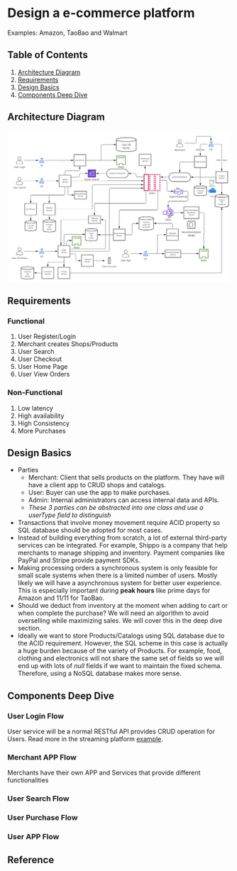 # Design a e-commerce platform
Examples: Amazon, TaoBao and Walmart

## Table of Contents
1. [Architecture Diagram](#architecture-diagram)
2. [Requirements](#requirements)
3. [Design Basics](#design-basics)
4. [Components Deep Dive](#components-deep-dive)


## Architecture Diagram
![architecture](/case-study/ecommerce-platform/e-commerce-platform.jpg)

## Requirements
### Functional
1. User Register/Login
2. Merchant creates Shops/Products
3. User Search
4. User Checkout
5. User Home Page
6. User View Orders

### Non-Functional
1. Low latency
2. High availability
3. High Consistency
4. More Purchases

## Design Basics
* Parties
    * Merchant: Client that sells products on the platform. They have will have a client app to CRUD shops and catalogs.
    * User: Buyer can use the app to make purchases.
    * Admin: Internal administrators can access internal data and APIs.
    * *These 3 parties can be abstracted into one class and use a userType field to distinguish* 
* Transactions that involve money movement require ACID property so SQL database should be adopted for most cases.
* Instead of building everything from scratch, a lot of external third-party services can be integrated. For example, Shippo is a company that help merchants to manage shipping and inventory. Payment companies like PayPal and Stripe provide payment SDKs. 
* Making processing orders a synchronous system is only feasible for small scale systems when there is a limited number of users. Mostly likely we will have a asynchronous system for better user experience. This is especially important during **peak hours** like prime days for Amazon and 11/11 for TaoBao. 
* Should we deduct from inventory at the moment when adding to cart or when complete the purchase? We will need an algorithm to avoid overselling while maximizing sales. We will cover this in the deep dive section. 
* Ideally we want to store Products/Catalogs using SQL database due to the ACID requirement. However, the SQL scheme in this case is actually a huge burden because of the variety of Products. For example, food, clothing and electronics will not share the same set of fields so we will end up with lots of *null* fields if we want to maintain the fixed schema. Therefore, using a NoSQL database makes more sense. 


## Components Deep Dive
### User Login Flow
User service will be a normal RESTful API provides CRUD operation for Users. Read more in the streaming platform [example](https://github.com/douyouzhe/system-design/tree/main/case-study/streaming-platform#user-login-flow).

### Merchant APP Flow
Merchants have their own APP and Services that provide different functionalities 


### User Search Flow


### User Purchase Flow


### User APP Flow






## Reference



